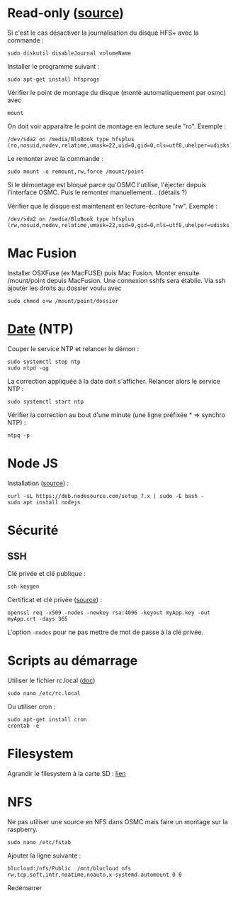 # Read-only ([source][read-only])

Si c'est le cas désactiver la journalisation du disque HFS+ avec la commande :

    sudo diskutil disableJournal volumeName

Installer le programme suivant :

    sudo apt-get install hfsprogs

Vérifier le point de montage du disque (monté automatiquement par osmc) avec 

    mount
    
On doit voir apparaitre le point de montage en lecture seule "ro". Exemple :

    /dev/sda2 on /media/BluBook type hfsplus (ro,nosuid,nodev,relatime,umask=22,uid=0,gid=0,nls=utf8,uhelper=udisks)
  
Le remonter avec la commande :

    sudo mount -o remount,rw,force /mount/point
    
Si le démontage est bloqué parce qu'OSMC l'utilise, l'éjecter depuis l'interface OSMC. Puis le remonter manuellement... (détails ?)
    
Vérifier que le disque est maintenant en lecture-écriture "rw". Exemple :

    /dev/sda2 on /media/BluBook type hfsplus (rw,nosuid,nodev,relatime,umask=22,uid=0,gid=0,nls=utf8,uhelper=udisks)


# Mac Fusion

Installer OSXFuse (ex MacFUSE) puis Mac Fusion.
Monter ensuite /mount/point depuis MacFusion. Une connexion sshfs sera établie.
Via ssh ajouter les droits au dossier voulu avec

    sudo chmod o+w /mount/point/dossier

# [Date] (NTP)

Couper le service NTP et relancer le démon :

    sudo systemctl stop ntp
    sudo ntpd -qg

La correction appliquée à la date doit s'afficher. Relancer alors le service NTP :

    sudo systemctl start ntp

Vérifier la correction au bout d'une minute (une ligne préfixée * => synchro NTP) :

    ntpq -p

[date]: https://discourse.osmc.tv/t/fix-date-and-time/3120/13?u=bludwarf

# Node JS

Installation ([source][njsi]) :

    curl -sL https://deb.nodesource.com/setup_7.x | sudo -E bash -
    sudo apt install nodejs

# Sécurité

## SSH

Clé privée et clé publique :

    ssh-keygen

Certificat et clé privée ([source][cert]) :

    openssl req -x509 -nodes -newkey rsa:4096 -keyout myApp.key -out myApp.crt -days 365

L'option `-nodes` pour ne pas mettre de mot de passe à la clé privée.

# Scripts au démarrage

Utiliser le fichier rc.local ([doc][doc-rc])

    sudo nano /etc/rc.local

Ou utiliser cron :

    sudo apt-get install cron
    crontab -e
    
# Filesystem

Agrandir le filesystem à la carte SD : [lien](http://raspberrypi.stackexchange.com/a/501)

# NFS

Ne pas utiliser une source en NFS dans OSMC mais faire un montage sur la raspberry.

```
sudo nano /etc/fstab
```

Ajouter la ligne suivante :

```
blucloud:/nfs/Public  /mnt/blucloud nfs      rw,tcp,soft,intr,noatime,noauto,x-systemd.automount 0 0
```

Redémarrer

[njsi]: http://thisdavej.com/beginners-guide-to-installing-node-js-on-a-raspberry-pi/
[read-only]: http://superuser.com/a/348870
[cert]: http://stackoverflow.com/a/10176685/1655155
[doc-rc]: https://www.raspberrypi.org/documentation/linux/usage/rc-local.md
